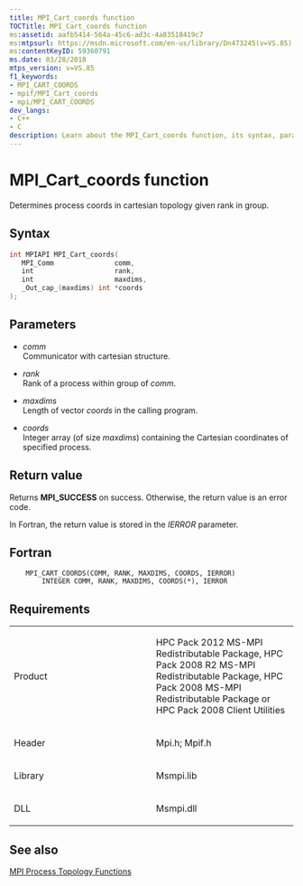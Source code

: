 ```yaml
---
title: MPI_Cart_coords function
TOCTitle: MPI_Cart_coords function
ms:assetid: aafb5414-564a-45c6-ad3c-4a83518419c7
ms:mtpsurl: https://msdn.microsoft.com/en-us/library/Dn473245(v=VS.85)
ms:contentKeyID: 59360791
ms.date: 03/28/2018
mtps_version: v=VS.85
f1_keywords:
- MPI_CART_COORDS
- mpif/MPI_Cart_coords
- mpi/MPI_CART_COORDS
dev_langs:
- C++
- C
description: Learn about the MPI_Cart_coords function, its syntax, parameters, and return values. Ideal for understanding process coordinates in cartesian topology.
---
```


# MPI\_Cart\_coords function

Determines process coords in cartesian topology given rank in group.

## Syntax

``` c++
int MPIAPI MPI_Cart_coords(
   MPI_Comm               comm,
   int                    rank,
   int                    maxdims,
   _Out_cap_(maxdims) int *coords
);
```

## Parameters

  - *comm*  
    Communicator with cartesian structure.

  - *rank*  
    Rank of a process within group of *comm*.

  - *maxdims*  
    Length of vector *coords* in the calling program.

  - *coords*  
    Integer array (of size *maxdims*) containing the Cartesian coordinates of specified process.

## Return value

Returns **MPI\_SUCCESS** on success. Otherwise, the return value is an error code.

In Fortran, the return value is stored in the *IERROR* parameter.

## Fortran

``` FORTRAN
    MPI_CART_COORDS(COMM, RANK, MAXDIMS, COORDS, IERROR)
        INTEGER COMM, RANK, MAXDIMS, COORDS(*), IERROR
```

## Requirements

<table>
<colgroup>
<col style="width: 50%" />
<col style="width: 50%" />
</colgroup>
<tbody>
<tr class="odd">
<td><p>Product</p></td>
<td><p>HPC Pack 2012 MS-MPI Redistributable Package, HPC Pack 2008 R2 MS-MPI Redistributable Package, HPC Pack 2008 MS-MPI Redistributable Package or HPC Pack 2008 Client Utilities</p></td>
</tr>
<tr class="even">
<td><p>Header</p></td>
<td>Mpi.h;
Mpif.h</td>
</tr>
<tr class="odd">
<td><p>Library</p></td>
<td>Msmpi.lib</td>
</tr>
<tr class="even">
<td><p>DLL</p></td>
<td>Msmpi.dll</td>
</tr>
</tbody>
</table>


## See also

[MPI Process Topology Functions](mpi-process-topology-functions.md)

